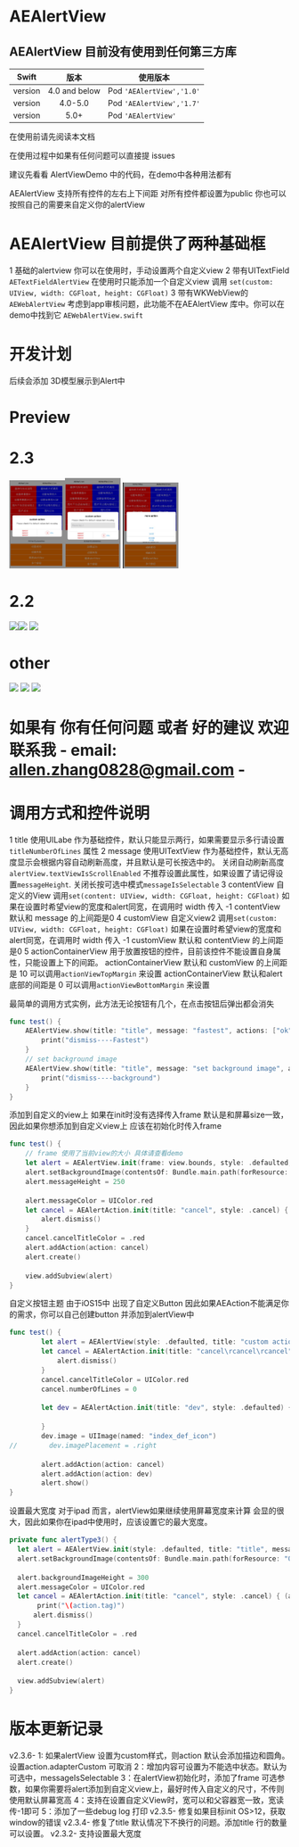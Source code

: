 # AEAlertView 
## AEAlertView 目前没有使用到任何第三方库

| Swift        |     版本       | 使用版本  |
| ------------- |:-------------:| -----|
| version      | 4.0 and below  | Pod `'AEAlertView','1.0'` |
| version      | 4.0-5.0        | Pod `'AEAlertView','1.7'` |
| version      | 5.0+           | Pod `'AEAlertView'` |

<font>
     <p>在使用前请先阅读本文档</p>
     <p>在使用过程中如果有任何问题可以直接提 issues</p>
     <p>建议先看看 AlertViewDemo 中的代码，在demo中各种用法都有</p>
</font>

AEAlertView 支持所有控件的左右上下间距
对所有控件都设置为public 你也可以按照自己的需要来自定义你的alertView

# AEAlertView 目前提供了两种基础框 
1 基础的alertview 你可以在使用时，手动设置两个自定义view
2 带有UITextField `AETextFieldAlertView` 在使用时只能添加一个自定义view 调用 `set(custom: UIView, width: CGFloat, height: CGFloat)`
3 带有WKWebView的 `AEWebAlertView` 考虑到app审核问题，此功能不在AEAlertView 库中。你可以在demo中找到它 `AEWebAlertView.swift`

# 开发计划
后续会添加 3D模型展示到Alert中


# Preview                                                                       

# 2.3
<view><img src="https://github.com/Allen0828/AEAlertView/blob/master/img-folder/2.3-001.jpg" width="100"></img><img
src="https://github.com/Allen0828/AEAlertView/blob/master/img-folder/2.3-002.jpg" width="100"></img> <img
src="https://github.com/Allen0828/AEAlertView/blob/master/img-folder/2.3-003.jpg" width="100"></img>
</view>

# 2.2
<view>

<img src="https://github.com/Allen0828/AEAlertView/blob/master/img-folder/new3.jpeg" width="100"></img><img
src="https://github.com/Allen0828/AEAlertView/blob/master/img-folder/gif003.gif" width="100"></img> <img
src="https://github.com/Allen0828/AEAlertView/blob/master/img-folder/new7.jpeg" width="100"></img>

</view>

# other 
<view>

<img src="https://github.com/Allen0828/AEAlertView/blob/master/img-folder/new1.jpeg" width="150"></img>
<img src="https://github.com/Allen0828/AEAlertView/blob/master/img-folder/succees2.1.gif" width="150"></img>
<img src="https://github.com/Allen0828/AEAlertView/blob/master/img-folder/uiAlertView_GIF.gif" width="150"></img>

</view>

# 如果有 你有任何问题 或者 好的建议 欢迎联系我  - email: allen.zhang0828@gmail.com -


# 调用方式和控件说明
1 title 使用UILabe 作为基础控件，默认只能显示两行，如果需要显示多行请设置`titleNumberOfLines` 属性
2 message 使用UITextView 作为基础控件，默认无高度显示会根据内容自动刷新高度，并且默认是可长按选中的。
    关闭自动刷新高度`alertView.textViewIsScrollEnabled` 不推荐设置此属性，如果设置了请记得设置`messageHeight`.
    关闭长按可选中模式`messageIsSelectable` 
3 contentView 自定义的View 调用`set(content: UIView, width: CGFloat, height: CGFloat)`
    如果在设置时希望view的宽度和alert同宽，在调用时 width 传入 -1
    contentView 默认和 message 的上间距是0
4 customView 自定义view2 调用`set(custom: UIView, width: CGFloat, height: CGFloat)`
    如果在设置时希望view的宽度和alert同宽，在调用时 width 传入 -1
    customView 默认和 contentView 的上间距是0
5 actionContainerView 用于放置按钮的控件，目前该控件不能设置自身属性，只能设置上下的间距。
    actionContainerView 默认和 customView 的上间距是 10 可以调用`actionViewTopMargin` 来设置
    actionContainerView 默认和alert 底部的间距是 0  可以调用`actionViewBottomMargin` 来设置


最简单的调用方式实例，此方法无论按钮有几个，在点击按钮后弹出都会消失
```swift
func test() {
    AEAlertView.show(title: "title", message: "fastest", actions: ["ok"]) { action in
        print("dismiss----Fastest")
    }
    // set background image
    AEAlertView.show(title: "title", message: "set background image", actions: ["cancel", "ok"], bgImage: UIImage(named: "006")) { action in
        print("dismiss----background")
    }
}
```

添加到自定义的view上 如果在init时没有选择传入frame 默认是和屏幕size一致，因此如果你想添加到自定义view上 应该在初始化时传入frame
```swift
func test() {
    // frame 使用了当前view的大小 具体请查看demo
    let alert = AEAlertView.init(frame: view.bounds, style: .defaulted, title: "title", message: "set gif height Add alert to the current view")
    alert.setBackgroundImage(contentsOf: Bundle.main.path(forResource: "003", ofType: "gif"))
    alert.messageHeight = 250
    
    alert.messageColor = UIColor.red
    let cancel = AEAlertAction.init(title: "cancel", style: .cancel) { (action) in
        alert.dismiss()
    }
    cancel.cancelTitleColor = .red
    alert.addAction(action: cancel)
    alert.create()

    view.addSubview(alert)
}
```

自定义按钮主题  由于iOS15中 出现了自定义Button 因此如果AEAction不能满足你的需求，你可以自己创建button 并添加到alertView中
```swift
func test() {
        let alert = AEAlertView(style: .defaulted, title: "custom action", message: "Please check the default values before using")
        let cancel = AEAlertAction.init(title: "cancel\rcancel\rcancel", style: .cancel) { (action) in
            alert.dismiss()
        }
        cancel.cancelTitleColor = UIColor.red
        cancel.numberOfLines = 0
        
        let dev = AEAlertAction.init(title: "dev", style: .defaulted) { (action) in
           
        }
        dev.image = UIImage(named: "index_def_icon")
//        dev.imagePlacement = .right
        
        alert.addAction(action: cancel)
        alert.addAction(action: dev)
        alert.show()
}
```

设置最大宽度  对于ipad 而言，alertView如果继续使用屏幕宽度来计算 会显的很大，因此如果你在ipad中使用时，应该设置它的最大宽度。
```swift
private func alertType3() {
  let alert = AEAlertView.init(style: .defaulted, title: "title", message: "set gif height Add alert to the current view", maximumWidth: 600)
  alert.setBackgroundImage(contentsOf: Bundle.main.path(forResource: "003", ofType: "gif"))
        
  alert.backgroundImageHeight = 300
  alert.messageColor = UIColor.red
  let cancel = AEAlertAction.init(title: "cancel", style: .cancel) { (action) in
       print("\(action.tag)")
      alert.dismiss()
  }
  cancel.cancelTitleColor = .red
        
  alert.addAction(action: cancel)
  alert.create()
        
  view.addSubview(alert)
}
```



# 版本更新记录

v2.3.6- 1: 如果alertView 设置为custom样式，则action 默认会添加描边和圆角。设置action.adapterCustom 可取消
        2：增加内容可设置为不能选中状态。默认为可选中，messageIsSelectable
        3：在alertView初始化时，添加了frame 可选参数，如果你需要将alert添加到自定义view上，最好时传入自定义的尺寸，不传则使用默认屏幕宽高
        4：支持在设置自定义View时，宽可以和父容器宽一致，宽读传-1即可
        5：添加了一些debug log 打印
v2.3.5- 修复如果目标init OS>12，获取window的错误
v2.3.4- 修复了title 默认情况下不换行的问题。添加title 行的数量可以设置。
v2.3.2- 支持设置最大宽度
     
     


